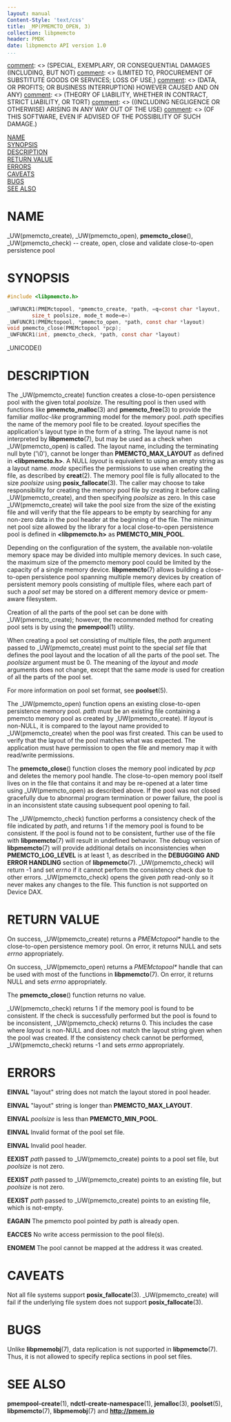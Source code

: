 ```yaml
---
layout: manual
Content-Style: 'text/css'
title: _MP(PMEMCTO_OPEN, 3)
collection: libpmemcto
header: PMDK
date: libpmemcto API version 1.0
...
```


[comment]: <> (Copyright 2017, Intel Corporation)

[comment]: <> (Redistribution and use in source and binary forms, with or without)
[comment]: <> (modification, are permitted provided that the following conditions)
[comment]: <> (are met:)
[comment]: <> (    * Redistributions of source code must retain the above copyright)
[comment]: <> (      notice, this list of conditions and the following disclaimer.)
[comment]: <> (    * Redistributions in binary form must reproduce the above copyright)
[comment]: <> (      notice, this list of conditions and the following disclaimer in)
[comment]: <> (      the documentation and/or other materials provided with the)
[comment]: <> (      distribution.)
[comment]: <> (    * Neither the name of the copyright holder nor the names of its)
[comment]: <> (      contributors may be used to endorse or promote products derived)
[comment]: <> (      from this software without specific prior written permission.)

[comment]: <> (THIS SOFTWARE IS PROVIDED BY THE COPYRIGHT HOLDERS AND CONTRIBUTORS)
[comment]: <> ("AS IS" AND ANY EXPRESS OR IMPLIED WARRANTIES, INCLUDING, BUT NOT)
[comment]: <> (LIMITED TO, THE IMPLIED WARRANTIES OF MERCHANTABILITY AND FITNESS FOR)
[comment]: <> (A PARTICULAR PURPOSE ARE DISCLAIMED. IN NO EVENT SHALL THE COPYRIGHT)
[comment]: <> (OWNER OR CONTRIBUTORS BE LIABLE FOR ANY DIRECT, INDIRECT, INCIDENTAL,)
[comment]: <> (SPECIAL, EXEMPLARY, OR CONSEQUENTIAL DAMAGES (INCLUDING, BUT NOT)
[comment]: <> (LIMITED TO, PROCUREMENT OF SUBSTITUTE GOODS OR SERVICES; LOSS OF USE,)
[comment]: <> (DATA, OR PROFITS; OR BUSINESS INTERRUPTION) HOWEVER CAUSED AND ON ANY)
[comment]: <> (THEORY OF LIABILITY, WHETHER IN CONTRACT, STRICT LIABILITY, OR TORT)
[comment]: <> ((INCLUDING NEGLIGENCE OR OTHERWISE) ARISING IN ANY WAY OUT OF THE USE)
[comment]: <> (OF THIS SOFTWARE, EVEN IF ADVISED OF THE POSSIBILITY OF SUCH DAMAGE.)

[comment]: <> (pmemcto_open.3 -- man page for libpmemcto)

[NAME](#name)<br />
[SYNOPSIS](#synopsis)<br />
[DESCRIPTION](#description)<br />
[RETURN VALUE](#return-value)<br />
[ERRORS](#errors)<br />
[CAVEATS](#caveats)<br />
[BUGS](#bugs)<br />
[SEE ALSO](#see-also)<br />


# NAME #

_UW(pmemcto_create), _UW(pmemcto_open),
**pmemcto_close**(), _UW(pmemcto_check)
-- create, open, close and validate close-to-open persistence pool


# SYNOPSIS #

```c
#include <libpmemcto.h>

_UWFUNCR1(PMEMctopool, *pmemcto_create, *path, =q=const char *layout,
		size_t poolsize, mode_t mode=e=)
_UWFUNCR1(PMEMctopool, *pmemcto_open, *path, const char *layout)
void pmemcto_close(PMEMctopool *pcp);
_UWFUNCR1(int, pmemcto_check, *path, const char *layout)
```

_UNICODE()


# DESCRIPTION #

The _UW(pmemcto_create) function creates a close-to-open persistence pool with
the given total *poolsize*.  The resulting pool is then used with
functions like **pmemcto_malloc**(3) and **pmemcto_free**(3) to provide the
familiar *malloc-like* programming model for the memory pool.
*path* specifies the name of the memory pool file to be
created. *layout* specifies the application's layout type in the form of a
string. The layout name is not interpreted by **libpmemcto**(7), but may be
used as a check when _UW(pmemcto_open) is called. The layout name, including
the terminating null byte ('\\0'), cannot be longer than **PMEMCTO_MAX_LAYOUT**
as defined in **\<libpmemcto.h\>**. A NULL *layout* is equivalent
to using an empty string as a layout name. *mode* specifies the permissions to
use when creating the file, as described by **creat**(2). The memory pool file
is fully allocated to the size *poolsize* using **posix_fallocate**(3). The
caller may choose to take responsibility for creating the memory pool file
by creating it before calling _UW(pmemcto_create), and then specifying
*poolsize* as zero. In this case _UW(pmemcto_create) will take the pool size
from the size of the existing file and will verify that the file appears to be
empty by searching for any non-zero data in the pool header at the beginning of
the file. The minimum net pool size allowed by the library for a local
close-to-open persistence pool is defined in **\<libpmemcto.h\>** as
**PMEMCTO_MIN_POOL**.

Depending on the configuration of the system, the available non-volatile
memory space may be divided into multiple memory devices. In such case, the
maximum size of the pmemcto memory pool could be limited by the capacity of a
single memory device. **libpmemcto**(7) allows building a close-to-open
persistence pool spanning multiple memory devices by creation of persistent
memory pools consisting of multiple files, where each part of such a *pool set*
may be stored on a different memory device or pmem-aware filesystem.

Creation of all the parts of the pool set can be done with _UW(pmemcto_create);
however, the recommended method for creating pool sets is by using the
**pmempool**(1) utility.

When creating a pool set consisting of multiple files, the *path* argument
passed to _UW(pmemcto_create) must point to the special *set* file that defines
the pool layout and the location of all the parts of the pool set. The
*poolsize* argument must be 0. The meaning of the *layout* and *mode* arguments
does not change, except that the same *mode* is used for creation of all the
parts of the pool set.

For more information on pool set format, see **poolset**(5).

The _UW(pmemcto_open) function opens an existing close-to-open persistence
memory pool.
*path* must be an existing file containing a pmemcto memory pool as created
by _UW(pmemcto_create). If *layout* is non-NULL, it is compared to the layout
name provided to _UW(pmemcto_create) when the pool was first created. This can
be used to verify that the layout of the pool matches what was expected.
The application must have permission to open the file and memory map it with
read/write permissions.

The **pmemcto_close**() function closes the memory pool indicated by *pcp*
and deletes the memory pool handle.  The close-to-open memory pool itself
lives on in the file that contains it and may be re-opened at a later time
using _UW(pmemcto_open) as described above.
If the pool was not closed gracefully due to abnormal program
termination or power failure, the pool is in an inconsistent state
causing subsequent pool opening to fail.

The _UW(pmemcto_check) function performs a consistency check of the file
indicated by *path*, and returns 1 if the memory pool is found to be consistent.
If the pool is found not to be consistent, further use of the
file with **libpmemcto**(7) will result in undefined behavior.
The debug version of **libpmemcto**(7) will provide additional details
on inconsistencies when **PMEMCTO_LOG_LEVEL** is at least 1, as described
in the **DEBUGGING AND ERROR HANDLING** section of **libpmemcto**(7).
_UW(pmemcto_check) will return -1 and set *errno* if it cannot perform
the consistency check due to other errors. _UW(pmemcto_check) opens
the given *path* read-only so it never makes any changes to the file.
This function is not supported on Device DAX.


# RETURN VALUE #

On success, _UW(pmemcto_create) returns a *PMEMctopool\** handle to the
close-to-open persistence memory pool. On error, it returns NULL and sets
*errno* appropriately.

On success, _UW(pmemcto_open) returns a *PMEMctopool\** handle that can be
used with most of the functions in **libpmemcto**(7). On error, it returns
NULL and sets *errno* appropriately.

The **pmemcto_close**() function returns no value.

_UW(pmemcto_check) returns 1 if the memory pool is found to be consistent.
If the check is successfully performed but the pool is found to be inconsistent,
_UW(pmemcto_check) returns 0. This includes the case where *layout* is non-NULL
and does not match the layout string given when the pool was created. If the
consistency check cannot be performed, _UW(pmemcto_check) returns -1 and sets
*errno* appropriately.


# ERRORS #

**EINVAL** "layout" string does not match the layout stored in pool header.

**EINVAL** "layout" string is longer than **PMEMCTO_MAX_LAYOUT**.

**EINVAL** *poolsize* is less than **PMEMCTO_MIN_POOL**.

**EINVAL** Invalid format of the pool set file.

**EINVAL** Invalid pool header.

**EEXIST** *path* passed to _UW(pmemcto_create) points to a pool set file,
  but *poolsize* is not zero.

**EEXIST** *path* passed to _UW(pmemcto_create) points to an existing file,
  but *poolsize* is not zero.

**EEXIST** *path* passed to _UW(pmemcto_create) points to an existing file,
  which is not-empty.

**EAGAIN** The pmemcto pool pointed by *path* is already open.

**EACCES** No write access permission to the pool file(s).

**ENOMEM** The pool cannot be mapped at the address it was created.


# CAVEATS #

Not all file systems support **posix_fallocate**(3). _UW(pmemcto_create) will
fail if the underlying file system does not support **posix_fallocate**(3).


# BUGS #

Unlike **libpmemobj**(7), data replication is not supported in
**libpmemcto**(7).
Thus, it is not allowed to specify replica sections in pool set files.


# SEE ALSO #

**pmempool-create**(1), **ndctl-create-namespace**(1),
**jemalloc**(3), **poolset**(5),
**libpmemcto**(7), **libpmemobj**(7) and **<http://pmem.io>**
